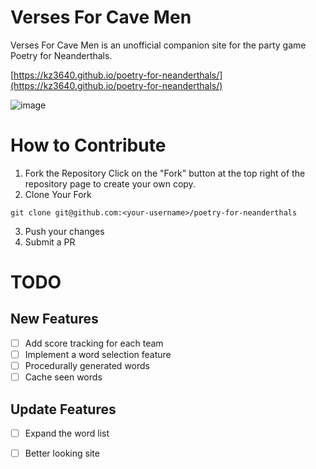 # Verses For Cave Men

Verses For Cave Men is an unofficial companion site for the party game Poetry for Neanderthals.

[https://kz3640.github.io/poetry-for-neanderthals/](https://kz3640.github.io/poetry-for-neanderthals/)

![image](https://github.com/user-attachments/assets/c5346a96-2f13-4582-81e7-a1bec92ac0c9)

# How to Contribute
1. Fork the Repository
Click on the "Fork" button at the top right of the repository page to create your own copy.
2. Clone Your Fork
```
git clone git@github.com:<your-username>/poetry-for-neanderthals
```
3. Push your changes
4. Submit a PR

# TODO
## New Features
- [ ] Add score tracking for each team
- [ ] Implement a word selection feature
- [ ] Procedurally generated words
- [ ] Cache seen words
## Update Features
- [ ] Expand the word list
- [ ] Better looking site

      
